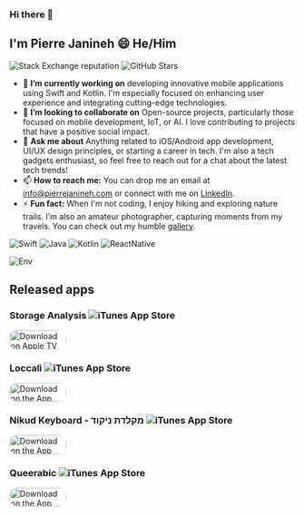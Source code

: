 ### Hi there 👋
## I'm Pierre Janineh 😄 He/Him
![Stack Exchange reputation](https://img.shields.io/stackexchange/stackoverflow/r/6799230)
![GitHub Stars](https://img.shields.io/github/stars/pierrejanineh)
- 🔭 **I’m currently working on** developing innovative mobile applications using Swift and Kotlin. I'm especially focused on enhancing user experience and integrating cutting-edge technologies.
- 👯 **I’m looking to collaborate on** Open-source projects, particularly those focused on mobile development, IoT, or AI. I love contributing to projects that have a positive social impact.
- 💬 **Ask me about** Anything related to iOS/Android app development, UI/UX design principles, or starting a career in tech. I'm also a tech gadgets enthusiast, so feel free to reach out for a chat about the latest tech trends!
- 📫 **How to reach me:** You can drop me an email at info@pierrejanineh.com or connect with me on [LinkedIn](https://www.linkedin.com/in/pierrejanineh/).
- ⚡ **Fun fact:** When I'm not coding, I enjoy hiking and exploring nature trails. I'm also an amateur photographer, capturing moments from my travels. You can check out my humble [gallery](https://pierrejanineh.com/gallery).

![Swift](https://img.shields.io/badge/Swift-FA7343?style=for-the-badge&logo=swift&logoColor=white)
![Java](https://img.shields.io/badge/Java-ED8B00?style=for-the-badge&logo=openjdk&logoColor=white)
![Kotlin](https://img.shields.io/badge/Kotlin-0095D5?&style=for-the-badge&logo=kotlin&logoColor=white)
![ReactNative](https://img.shields.io/badge/React_Native-20232A?style=for-the-badge&logo=react&logoColor=61DAFB)

![Env](https://img.shields.io/badge/Apple-MacBook_Pro_2021-999999?style=for-the-badge&logo=apple&logoColor=white)

## Released apps
### Storage Analysis ![iTunes App Store](https://img.shields.io/itunes/v/1567754378?label=Storage%20Analysis)

<a href="https://apps.apple.com/us/app/storage-analysis/id1567754378?itsct=apps_box_badge&amp;itscg=30200" style="display: inline-block; overflow: hidden; border-radius: 13px; width: 100px; height: 33.2px;">
  <img src="https://tools.applemediaservices.com/api/badges/download-on-apple-tv/black/en-us?size=100x33.2&amp;releaseDate=1621123200" alt="Download on Apple TV" style="border-radius: 13px; width: 100px; height: 33.2px;">
</a>

### Loccali ![iTunes App Store](https://img.shields.io/itunes/v/6449942222?label=Loccali)

<a href="https://apps.apple.com/us/app/loccali/id6449942222?itsct=apps_box_badge&amp;itscg=30200" style="display: inline-block; overflow: hidden; border-radius: 13px; width: 100px; height: 33.2px;">
  <img src="https://tools.applemediaservices.com/api/badges/download-on-the-app-store/black/en-us?size=100x33.2&amp;releaseDate=1687392000" alt="Download on the App Store" style="border-radius: 13px; width: 100px; height: 33.2px;">
</a>

### Nikud Keyboard - מקלדת ניקוד ![iTunes App Store](https://img.shields.io/itunes/v/1570902547?label=Nikud%20Keyboard)

<a href="https://apps.apple.com/us/app/nikud-keyboard/id1570902547?itsct=apps_box_badge&amp;itscg=30200" style="display: inline-block; overflow: hidden; border-radius: 13px; width: 100px; height: 33.2px;">
  <img src="https://tools.applemediaservices.com/api/badges/download-on-the-app-store/black/en-us?size=100x33.2&amp;releaseDate=1622851200" alt="Download on the App Store" style="border-radius: 13px; width: 100px; height: 33.2px;">
</a>

### Queerabic ![iTunes App Store](https://img.shields.io/itunes/v/1572342622?label=Queerabic)

<a href="https://apps.apple.com/us/app/queerabic-%D9%85%D9%8A%D9%85-lgbt-stickers/id1572342622?itsct=apps_box_badge&amp;itscg=30200" style="display: inline-block; overflow: hidden; border-radius: 13px; width: 100px; height: 33.2px;">
  <img src="https://tools.applemediaservices.com/api/badges/download-on-the-app-store/black/en-us?size=100x33.2&amp;releaseDate=1623801600" alt="Download on the App Store" style="border-radius: 13px; width: 100px; height: 33.2px;">
</a>
